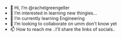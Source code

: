 - 👋 Hi, I’m @rachelgreengeller
- 👀 I’m interested in learning new thingies...
- 🌱 I’m currently learning Engineering
- 💞️ I’m looking to collaborate on umm don't know yet
- 📫 How to reach me ..I'll share the links of socials..

<!---
rachelgreengeller/rachelgreengeller is a ✨ special ✨ repository because its `README.md` (this file) appears on your GitHub profile.
You can click the Preview link to take a look at your changes.
--->
